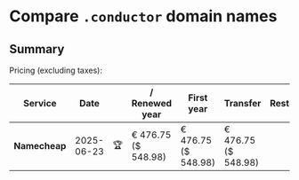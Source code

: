 # Compare `.conductor` domain names

## Summary

Pricing (excluding taxes):

| Service | Date |  | / Renewed year | First year | Transfer | Restoration |
|--|--|--|--|--|--|--|
| **Namecheap** | 2025-06-23 | 🏆 | € 476.75<br>($ 548.98) | € 476.75<br>($ 548.98) | € 476.75<br>($ 548.98) |  |
